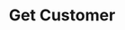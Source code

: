 ---
title: Get Customer
excerpt: Gets the Customer record for a particular user.
api:
  file: swagger (2).json
  operationId: GetCustomer
hidden: false
---